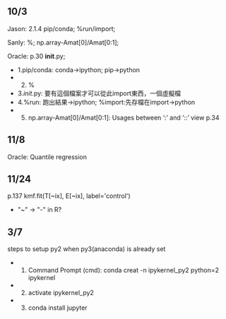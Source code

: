 ## 10/3

Jason: 2.1.4 pip/conda; %run/import; 

Sanly: %; np.array-Amat[0]/Amat[0:1];

Oracle: p.30 __init__.py;

* 1.pip/conda: conda->ipython; pip->python
* 2. %
* 3._init_.py: 要有這個檔案才可以從此import東西，一個虛擬檔
* 4.%run: 跑出結果->ipython; %import:先存檔在import->python
* 5. np.array-Amat[0]/Amat[0:1]: Usages between ‘:’ and ‘::’ view p.34

## 11/8

Oracle: Quantile regression

## 11/24

p.137 kmf.fit(T[~ix], E[~ix], label='control')
* "~" → "-" in R?

## 3/7
steps to setup py2 when py3(anaconda) is already set
* 1. Command Prompt (cmd): conda creat -n ipykernel_py2 python=2 ipykernel
* 2. activate ipykernel_py2
* 3. conda install jupyter
